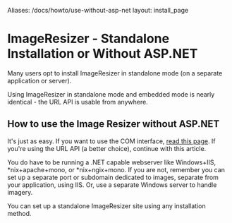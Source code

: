 Aliases: /docs/howto/use-without-asp-net
layout: install_page

# ImageResizer - Standalone Installation or Without ASP.NET

Many users opt to install ImageResizer in standalone mode (on a separate application or server). 

Using ImageResizer in standalone mode and embedded mode is nearly identical - the URL API is usable from anywhere.


## How to use the Image Resizer without ASP.NET

It's just as easy. If you want to use the COM interface, [read this page](/docs/howto/use-from-com). If you're using the URL API (a better choice), continue with this article.

You do have to be running a .NET capable webserver like Windows+IIS, \*nix+apache+mono, or \*nix+ngix+mono. If you are not, remember you can set up a separate port or subdomain dedicated to images, separate from your application, using IIS. Or, use a separate Windows server to handle imagery.

You can set up a standalone ImageResizer site using any installation method.